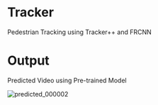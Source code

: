 # Tracker
Pedestrian Tracking using Tracker++ and FRCNN

# Output

Predicted Video using Pre-trained Model

![predicted_000002](https://user-images.githubusercontent.com/20610948/87123168-e07d7e80-c2a3-11ea-901b-b882d6f554eb.jpg)
